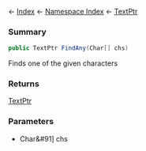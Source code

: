 ← [Index](Api-Index) ← [Namespace Index](Namespace-Index) ← [TextPtr](VRage.Game.ModAPI.Ingame.Utilities.TextPtr)

### Summary

```csharp
public TextPtr FindAny(Char[] chs)
```

Finds one of the given characters

### Returns

[TextPtr](VRage.Game.ModAPI.Ingame.Utilities.TextPtr)



### Parameters

* Char&#91&#93; chs
